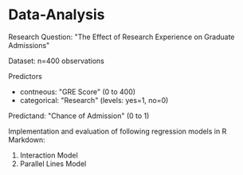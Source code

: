 # Data-Analysis

Research Question: "The Effect of Research Experience on Graduate Admissions"

Dataset: n=400 observations

Predictors
- contneous: "GRE Score"  (0 to 400)
- categorical: "Research" (levels: yes=1, no=0)

Predictand: "Chance of Admission" (0 to 1)

Implementation and evaluation of following regression models in R Markdown: 
1) Interaction Model
2) Parallel Lines Model
